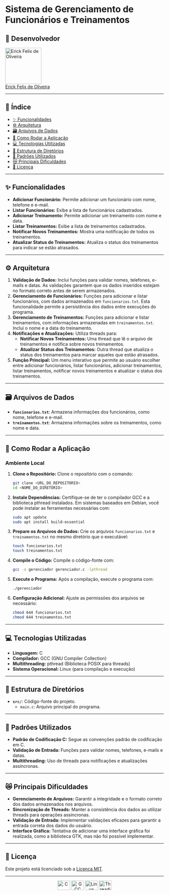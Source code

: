 # Sistema de Gerenciamento de Funcionários e Treinamentos

## 👥 Desenvolvedor

[<img loading="lazy" src="https://avatars.githubusercontent.com/u/173844994?v=4" width="115" alt="Erick Felix de Oliveira">](https://github.com/Erick8874)  
[Erick Felix de Oliveira](https://github.com/Erick8874)

---

## 📑 Índice

- [✨ Funcionalidades](#-funcionalidades)
- [⚙️ Arquitetura](#-arquitetura)
- [🗃️ Arquivos de Dados](#-arquivos-de-dados)
- [🚀 Como Rodar a Aplicação](#-como-rodar-a-aplicação)
- [💻 Tecnologias Utilizadas](#-tecnologias-utilizadas)
- [📂 Estrutura de Diretórios](#-estrutura-de-diretórios)
- [📐 Padrões Utilizados](#-padrões-utilizados)
- [😿 Principais Dificuldades](#-principais-dificuldades)
- [📝 Licença](#-licença)

---

## ✨ Funcionalidades

- **Adicionar Funcionário:** Permite adicionar um funcionário com nome, telefone e e-mail.
- **Listar Funcionários:** Exibe a lista de funcionários cadastrados.
- **Adicionar Treinamento:** Permite adicionar um treinamento com nome e data.
- **Listar Treinamentos:** Exibe a lista de treinamentos cadastrados.
- **Notificar Novos Treinamentos:** Mostra uma notificação de todos os treinamentos.
- **Atualizar Status de Treinamentos:** Atualiza o status dos treinamentos para indicar se estão atrasados.

---

## ⚙️ Arquitetura

1. **Validação de Dados:** Inclui funções para validar nomes, telefones, e-mails e datas. As validações garantem que os dados inseridos estejam no formato correto antes de serem armazenados.
2. **Gerenciamento de Funcionários:** Funções para adicionar e listar funcionários, com dados armazenados em `funcionarios.txt`. Esta funcionalidade permite a persistência dos dados entre execuções do programa.
3. **Gerenciamento de Treinamentos:** Funções para adicionar e listar treinamentos, com informações armazenadas em `treinamentos.txt`. Inclui o nome e a data do treinamento.
4. **Notificações e Atualizações:** Utiliza threads para:
   - **Notificar Novos Treinamentos:** Uma thread que lê o arquivo de treinamentos e notifica sobre novos treinamentos.
   - **Atualizar Status dos Treinamentos:** Outra thread que atualiza o status dos treinamentos para marcar aqueles que estão atrasados.
5. **Função Principal:** Um menu interativo que permite ao usuário escolher entre adicionar funcionários, listar funcionários, adicionar treinamentos, listar treinamentos, notificar novos treinamentos e atualizar o status dos treinamentos.

---

## 🗃️ Arquivos de Dados

- **`funcionarios.txt`**: Armazena informações dos funcionários, como nome, telefone e e-mail.
- **`treinamentos.txt`**: Armazena informações sobre os treinamentos, como nome e data.

---

## 🚀 Como Rodar a Aplicação

### Ambiente Local

1. **Clone o Repositório:** Clone o repositório com o comando:

    ```bash
    git clone <URL_DO_REPOSITORIO>
    cd <NOME_DO_DIRETORIO>
    ```

2. **Instale Dependências:** Certifique-se de ter o compilador GCC e a biblioteca pthread instalados. Em sistemas baseados em Debian, você pode instalar as ferramentas necessárias com:

    ```bash
    sudo apt update
    sudo apt install build-essential
    ```

3. **Prepare os Arquivos de Dados:** Crie os arquivos `funcionarios.txt` e `treinamentos.txt` no mesmo diretório que o executável:

    ```bash
    touch funcionarios.txt
    touch treinamentos.txt
    ```

4. **Compile o Código:** Compile o código-fonte com:

    ```bash
    gcc -o gerenciador gerenciador.c -lpthread
    ```

5. **Execute o Programa:** Após a compilação, execute o programa com:

    ```bash
    ./gerenciador
    ```

6. **Configuração Adicional:** Ajuste as permissões dos arquivos se necessário:

    ```bash
    chmod 644 funcionarios.txt
    chmod 644 treinamentos.txt
    ```

---

## 💻 Tecnologias Utilizadas

- **Linguagem:** C
- **Compilador:** GCC (GNU Compiler Collection)
- **Multithreading:** pthread (Biblioteca POSIX para threads)
- **Sistema Operacional:** Linux (para compilação e execução)

---

## 📂 Estrutura de Diretórios

- **`src/`**: Código-fonte do projeto.
  - `main.c`: Arquivo principal do programa.

---

## 📐 Padrões Utilizados

- **Padrão de Codificação C:** Segue as convenções padrão de codificação em C.
- **Validação de Entrada:** Funções para validar nomes, telefones, e-mails e datas.
- **Multithreading:** Uso de threads para notificações e atualizações assíncronas.

---

## 😿 Principais Dificuldades

- **Gerenciamento de Arquivos:** Garantir a integridade e o formato correto dos dados armazenados nos arquivos.
- **Sincronização de Threads:** Manter a consistência dos dados ao utilizar threads para operações assíncronas.
- **Validação de Entrada:** Implementar validações eficazes para garantir a entrada correta dos dados do usuário.
- **Interface Gráfica:** Tentativa de adicionar uma interface gráfica foi realizada, como a biblioteca GTK, mas não foi possível implementar.

---

## 📝 Licença

Este projeto está licenciado sob a [Licença MIT](LICENSE).

---

<div align="center">
   <img src="https://img.shields.io/badge/C-00599C?style=for-the-badge&logo=c&logoColor=white" alt="C" height="30" width="40">
   <img src="https://img.shields.io/badge/GCC-9B4F2F?style=for-the-badge&logo=gcc&logoColor=white" alt="GCC" height="30" width="40">
   <img src="https://img.shields.io/badge/Linux-FCC624?style=for-the-badge&logo=linux&logoColor=black" alt="Linux" height="30" width="40">
   <img src="https://img.shields.io/badge/Threading-000000?style=for-the-badge&logo=thread&logoColor=white" alt="Threading" height="30" width="40">
</div>
